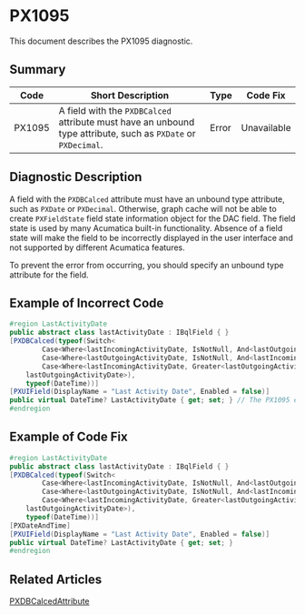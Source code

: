 # PX1095
This document describes the PX1095 diagnostic.

## Summary

| Code   | Short Description                                                                                           | Type  | Code Fix    | 
| ------ | ----------------------------------------------------------------------------------------------------------- | ----- | ----------- | 
| PX1095 | A field with the `PXDBCalced` attribute must have an unbound type attribute, such as `PXDate` or `PXDecimal`. | Error | Unavailable | 

## Diagnostic Description
A field with the `PXDBCalced` attribute must have an unbound type attribute, such as `PXDate` or `PXDecimal`. Otherwise, graph cache will not be able to create `PXFieldState` field state information object for the DAC field. The field state is used by many Acumatica built-in functionality. Absence of a field state will make the field to be incorrectly displayed in the user interface and not supported by different Acumatica features. 

To prevent the error from occurring, you should specify an unbound type attribute for the field.

## Example of Incorrect Code

```C#
#region LastActivityDate
public abstract class lastActivityDate : IBqlField { }
[PXDBCalced(typeof(Switch<
		Case<Where<lastIncomingActivityDate, IsNotNull, And<lastOutgoingActivityDate, IsNull>>, lastIncomingActivityDate,
		Case<Where<lastOutgoingActivityDate, IsNotNull, And<lastIncomingActivityDate, IsNull>>, lastOutgoingActivityDate,
		Case<Where<lastIncomingActivityDate, Greater<lastOutgoingActivityDate>>, lastIncomingActivityDate>>>, 
	lastOutgoingActivityDate>), 
	typeof(DateTime))]
[PXUIField(DisplayName = "Last Activity Date", Enabled = false)]
public virtual DateTime? LastActivityDate { get; set; } // The PX1095 error is displayed for this line.
#endregion
```

## Example of Code Fix

```C#
#region LastActivityDate
public abstract class lastActivityDate : IBqlField { }
[PXDBCalced(typeof(Switch<
		Case<Where<lastIncomingActivityDate, IsNotNull, And<lastOutgoingActivityDate, IsNull>>, lastIncomingActivityDate,
		Case<Where<lastOutgoingActivityDate, IsNotNull, And<lastIncomingActivityDate, IsNull>>, lastOutgoingActivityDate,
		Case<Where<lastIncomingActivityDate, Greater<lastOutgoingActivityDate>>, lastIncomingActivityDate>>>, 
	lastOutgoingActivityDate>), 
	typeof(DateTime))]
[PXDateAndTime]
[PXUIField(DisplayName = "Last Activity Date", Enabled = false)]
public virtual DateTime? LastActivityDate { get; set; } 
#endregion
```

## Related Articles

[PXDBCalcedAttribute](https://help.acumatica.com/Help?ScreenId=ShowWiki&pageid=514ddad8-b833-bef0-6eab-389eee1f9f6d)
